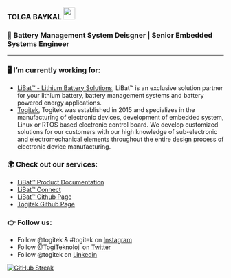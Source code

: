 <h3 align="left"> TOLGA BAYKAL <img src="https://media.giphy.com/media/hvRJCLFzcasrR4ia7z/giphy.gif" width="28"></h3>

### 🔋 Battery Management System Deisgner | Senior Embedded Systems Engineer
---
### 🖥️ I’m currently working for:
- [LiBat™ - Lithium Battery Solutions](https://li-bat.com), LiBat™ is an exclusive solution partner for your lithium battery, battery management systems and battery powered energy applications.
- [Togitek](https://togitek.com), Togitek was established in 2015 and specializes in the manufacturing of electronic devices, development of embedded system, Linux or RTOS based electronic control board. We develop customized solutions for our customers with our high knowledge of sub-electronic and electromechanical elements throughout the entire design process of electronic device manufacturing. 

### 🌍 Check out our services:
- [LiBat™ Product Documentation](https://wiki.li-bat.com/)
- [LiBat™ Connect](https://connect.li-bat.com/login)
- [LiBat™ Github Page](https://github.com/li-bat)
- [Togitek Github Page](https://github.com/togitek)

### 👉 Follow us:
- Follow @togitek & #togitek on [Instagram](https://www.instagram.com/togitek)
- Follow @TogiTeknoloji on [Twitter](https://www.twitter.com/TogiTeknoloji)
- Follow @togitek on [Linkedin](https://www.linkedin.com/company/togitek/)

[![GitHub Streak](http://github-readme-streak-stats.herokuapp.com?user=baytogi&theme=dark&hide_border=true&date_format=M%20j%5B%2C%20Y%5D&background=0D1117)](https://git.io/streak-stats)
